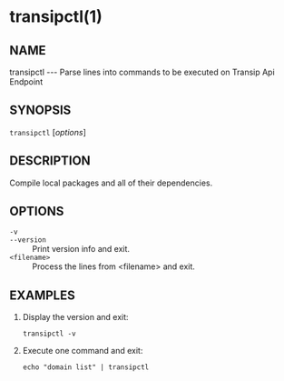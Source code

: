 # transipctl(1)

## NAME

transipctl --- Parse lines into commands to be executed on Transip Api Endpoint

## SYNOPSIS

`transipctl` [_options_]

## DESCRIPTION

Compile local packages and all of their dependencies.

## OPTIONS

<dl>

<dt class="option-term" id="option-transipctl--v"><a class="option-anchor" href="#option-transipctl--v"></a><code>-v</code></dt>
<dt class="option-term" id="option-transipctl---version"><a class="option-anchor" href="#option-transipctl---version"></a><code>--version</code></dt>
<dd class="option-desc">Print version info and exit.</dd>


<dt class="option-term" id="option-transipctl-filename"><a class="option-anchor" href="#option-transipctl-filename"></a><code>&lt;filename&gt;</code></dt>
<dd class="option-desc">Process the lines from &lt;filename&gt; and exit.</dd>


</dl>

## EXAMPLES

1. Display the version and exit:

       transipctl -v

2. Execute one command and exit:

       echo "domain list" | transipctl
